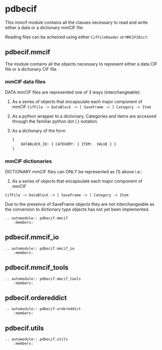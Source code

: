 # pdbecif

This mmcif module contains all the classes necessary to read and write
either a data or a dictionary mmCIF file.

Reading files can be acheived using either `CifFileReader` or `MMCIF2Dict`:

## pdbecif.mmcif

The module contains all the objects necessary to represent
either a data CIF file or a dictionary CIF file.

### mmCIF data files

DATA mmCIF files are represented one of 3 ways (interchangeable):

1. As a series of objects that encapsulate each major component of mmCIF
    `CifFile -> DataBlock -> [ SaveFrame -> ] Category -> Item`
2. As a python wrapper to a dictionary. Categories and items are accessed
   through the familiar python dot (.) notation.
3. As a dictionary of the form

    ```python
    {
        DATABLOCK_ID: { CATEGORY: { ITEM:  VALUE } }
    }
    ```

### mmCIF dictionaries

DICTIONARY mmCIF files can ONLY be represented as (1) above i.e.:

1. As a series of objects that encapsulate each major component of mmCIF

`CifFile -> DataBlock -> [ SaveFrame -> ] Category -> Item`

Due to the presence of SaveFrame objects they are not interchangeable as the
conversion to dictionary type objects has not yet been implemented.

```eval_rst
.. automodule:: pdbecif.mmcif
    :members:
```

## pdbecif.mmcif_io

```eval_rst
.. automodule:: pdbecif.mmcif_io
    :members:
```

## pdbecif.mmcif_tools

```eval_rst
.. automodule:: pdbecif.mmcif_tools
    :members:
```

## pdbecif.ordereddict

```eval_rst
.. automodule:: pdbecif.ordereddict
    :members:
```

## pdbecif.utils

```eval_rst
.. automodule:: pdbecif.utils
    :members:
```
